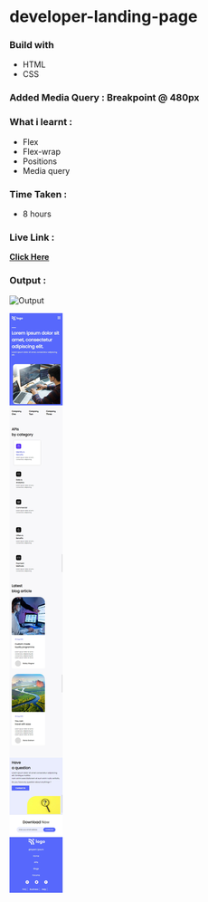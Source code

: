 # developer-landing-page

### Build with

- HTML
- CSS

### Added Media Query : **Breakpoint @ 480px**

### What i learnt :

- Flex
- Flex-wrap
- Positions
- Media query

### Time Taken :

- 8 hours

### Live Link :

[**Click Here**](https://developer-landing-page-seven.vercel.app/)

### Output :

![Output](./my-output-lg.png)

![Output](./my-output-sm.png)
